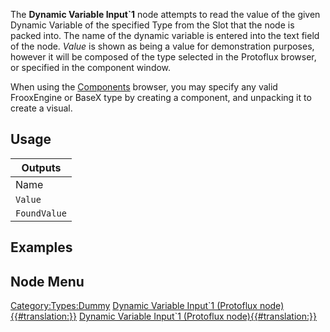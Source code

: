 <languages></languages> <translate> The **Dynamic Variable Input\`1**
node attempts to read the value of the given Dynamic Variable of the
specified Type from the Slot that the node is packed into. The name of
the dynamic variable is entered into the text field of the node. *Value*
is shown as being a value for demonstration purposes, however it will be
composed of the type selected in the Protoflux browser, or specified in
the component window.

When using the [Components](Components "wikilink") browser, you may
specify any valid FrooxEngine or BaseX type by creating a component, and
unpacking it to create a visual.

## Usage

| Outputs      |
|--------------|
| Name         |
| `Value`      |
| `FoundValue` |

## Examples

<div style="clear: both;">
</div>

## Node Menu

</translate>

[Category:Types:Dummy](Category:Types:Dummy "wikilink") [Dynamic
Variable Input\`1 (Protoflux
node){{#translation:}}](Category:Protoflux:Variables{{#translation:}} "wikilink")
[Dynamic Variable Input\`1 (Protoflux
node){{#translation:}}](Category:Protoflux{{#translation:}} "wikilink")